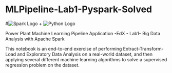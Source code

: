 # MLPipeline-Lab1-Pyspark-Solved

#![Spark Logo](http://spark-mooc.github.io/web-assets/images/ta_Spark-logo-small.png) + ![Python Logo](http://spark-mooc.github.io/web-assets/images/python-logo-master-v3-TM-flattened_small.png)

Power Plant Machine Learning Pipeline Application -EdX - Lab1- Big Data Analysis with Apache Spark


This notebook is an end-to-end exercise of performing Extract-Transform-Load and Exploratory Data Analysis on a real-world dataset, and then applying several different machine learning algorithms to solve a supervised regression problem on the dataset.
